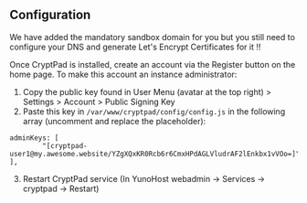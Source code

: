 ## Configuration

We have added the mandatory sandbox domain for you but you still need to configure your DNS and generate Let's Encrypt Certificates for it !!

Once CryptPad is installed, create an account via the Register button on the home page. To make this account an instance administrator:

1. Copy the public key found in User Menu (avatar at the top right) > Settings > Account > Public Signing Key
2. Paste this key in `/var/www/cryptpad/config/config.js` in the following array (uncomment and replace the placeholder):
``` 
adminKeys: [
        "[cryptpad-user1@my.awesome.website/YZgXQxKR0Rcb6r6CmxHPdAGLVludrAF2lEnkbx1vVOo=]",
],
```

3. Restart CryptPad service (In YunoHost webadmin -> Services -> cryptpad -> Restart)
